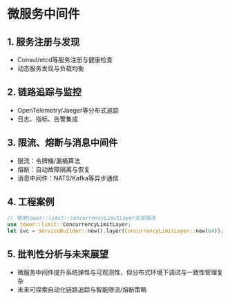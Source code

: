# 微服务中间件

## 1. 服务注册与发现

- Consul/etcd等服务注册与健康检查
- 动态服务发现与负载均衡

## 2. 链路追踪与监控

- OpenTelemetry/Jaeger等分布式追踪
- 日志、指标、告警集成

## 3. 限流、熔断与消息中间件

- 限流：令牌桶/漏桶算法
- 熔断：自动故障隔离与恢复
- 消息中间件：NATS/Kafka等异步通信

## 4. 工程案例

```rust
// 使用tower::limit::ConcurrencyLimitLayer实现限流
use tower::limit::ConcurrencyLimitLayer;
let svc = ServiceBuilder::new().layer(ConcurrencyLimitLayer::new(64));
```

## 5. 批判性分析与未来展望

- 微服务中间件提升系统弹性与可观测性，但分布式环境下调试与一致性管理复杂
- 未来可探索自动化链路追踪与智能限流/熔断策略
